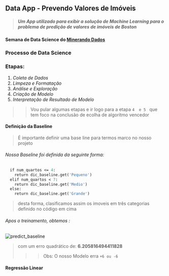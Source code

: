 ## Data App - Prevendo Valores de Imóveis
> ##### Um App utilizado para exibir a solução de Machine Learning para o problema de predição de valores de imóveis de Boston
####  Semana de Data Science do [Minerando Dados](https://minerandodados.com.br/)
### Processo de Data Science 
### Etapas:

1. *Coleta de Dados*
2. *Limpeza e Formatação*
3. *Análise e Exploração* 
4. *Criação de Modelo*
5. *Interpretação de Resultado de Modelo*

>> Vou pular algumas etapas e ir logo para a etapa ```4  e 5 ``` que tem foco na conclusão de ecolha de algoritmo vencedor

#### Definição da Baseline
> É importante definir uma base line para termos marco no nosso projeto 
###### Nossa Baseline foi definida da seguinte forma:
```def retorna_baseline(num_quartos):
  if num_quartos <= 4:
    return dic_baseline.get('Pequeno')
  elif num_quartos < 7:
    return dic_baseline.get('Medio')
  else:
    return dic_baseline.get('Grande') 
```

> desta forma, clasificamos assim os imoveis em três categorias definido no código em cima

###### Apos o treinamento, obtemos :
![predict_baseline](https://user-images.githubusercontent.com/19332627/82248838-2f034200-991f-11ea-9ac1-69cf2b4a77a9.PNG)
> com um erro quadrático de: **6.205816494411828**
>>> Obs: O nosso Modelo erra ```+6 ou -6 ```

#### Regressão Linear



